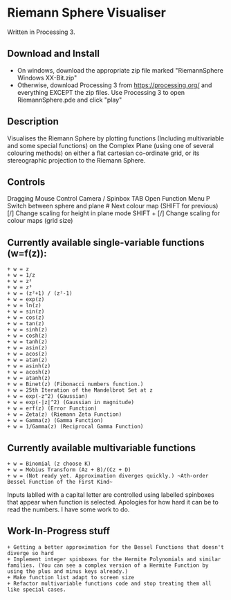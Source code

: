 # Riemann Sphere Visualiser

Written in Processing 3.
## Download and Install
 - On windows, download the appropriate zip file marked "RiemannSphere Windows XX-Bit.zip"
 - Otherwise, download Processing 3 from https://processing.org/ and everything EXCEPT the zip files. Use Processing 3 to open RiemannSphere.pde and click "play"

## Description 
Visualises the Riemann Sphere by plotting functions (Including multivariable and some special functions) on the Complex Plane (using one of several colouring methods) on either a flat cartesian co-ordinate grid, or its stereographic projection to the Riemann Sphere.

## Controls
Dragging Mouse	Control Camera / Spinbox
	TAB			Open Function Menu
	 P 			Switch between sphere and plane
	 #			Next colour map (SHIFT for previous)
	[/]			Change scaling for height in plane mode
SHIFT + [/]		Change scaling for colour maps (grid size)


## Currently available single-variable functions (w=f(z)):
	+ w = z
	+ w = 1/z
	+ w = z²
	+ w = z³
	+ w = (z²+1) / (z²-1)
	+ w = exp(z)
	+ w = ln(z)
	+ w = sin(z)
	+ w = cos(z)
	+ w = tan(z)
	+ w = sinh(z)
	+ w = cosh(z)
	+ w = tanh(z)
	+ w = asin(z)
	+ w = acos(z)
	+ w = atan(z)
	+ w = asinh(z)
	+ w = acosh(z)
	+ w = atanh(z)	
	+ w = Binet(z) (Fibonacci numbers function.)
	+ w = 25th Iteration of the Mandelbrot Set at z
	+ w = exp(-z^2) (Gaussian)
	+ w = exp(-|z|^2) (Gaussian in magnitude)
	+ w = erf(z) (Error Function)
	+ w = Zeta(z) (Riemann Zeta Function)
	+ w = Gamma(z) (Gamma Function)
	+ w = 1/Gamma(z) (Reciprocal Gamma Function)

## Currently available multivariable functions
	+ w = Binomial (z choose K)
	+ w = Mobius Transform (Az + B)/(Cz + D)
	+ w = (Not ready yet. Approximation diverges quickly.) ~Ath-order Bessel Function of the First Kind~ 
Inputs lablled with a capital letter are controlled using labelled spinboxes that appear when function is selected. Apologies for how hard it can be to read the numbers. I have some work to do.

## Work-In-Progress stuff
	+ Getting a better approximation for the Bessel Functions that doesn't diverge so hard
	+ Implement integer spinboxes for the Hermite Polynomials and similar families. (You can see a complex version of a Hermite Function by using the plus and minus keys already.)
	+ Make function list adapt to screen size
	+ Refactor multivariable functions code and stop treating them all like special cases.
